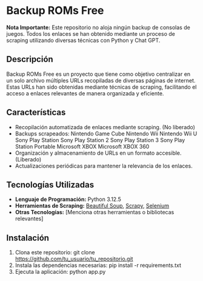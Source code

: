 # Backup ROMs Free

**Nota Importante:** Este repositorio no aloja ningún backup de consolas de juegos. Todos los enlaces se han obtenido mediante un proceso de scraping utilizando diversas técnicas con Python y Chat GPT.

## Descripción

Backup ROMs Free es un proyecto que tiene como objetivo centralizar en un solo archivo múltiples URLs recopiladas de diversas páginas de internet. Estas URLs han sido obtenidas mediante técnicas de scraping, facilitando el acceso a enlaces relevantes de manera organizada y eficiente.

## Características

- Recopilación automatizada de enlaces mediante scraping. (No liberado)
- Backups scrapeados:
   Nintendo Game Cube
   Nintendo Wii
   Nintendo Wii U
   Sony Play Station
   Sony Play Station 2
   Sony Play Station 3
   Sony Play Station Portable
   Microsoft XBOX
   Microsoft XBOX 360
- Organización y almacenamiento de URLs en un formato accesible. (Liberado)
- Actualizaciones periódicas para mantener la relevancia de los enlaces.

## Tecnologías Utilizadas

- **Lenguaje de Programación:** Python 3.12.5
- **Herramientas de Scraping:** [Beautiful Soup](https://www.crummy.com/software/BeautifulSoup/), [Scrapy](https://scrapy.org/), [Selenium](https://www.selenium.dev/)
- **Otras Tecnologías:** [Menciona otras herramientas o bibliotecas relevantes]

## Instalación

1. Clona este repositorio:
   git clone https://github.com/tu_usuario/tu_repositorio.git
3. Instala las dependencias necesarias:
   pip install -r requirements.txt
5. Ejecuta la aplicación:
   python app.py
